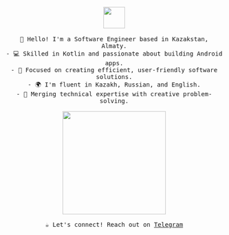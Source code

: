 <p align="center">
  <img src="https://user-images.githubusercontent.com/5679180/79618120-0daffb80-80be-11ea-819e-d2b0fa904d07.gif" width="50px">
  <br><br>
  <samp>
    👋 Hello! I'm a Software Engineer based in Kazakstan, Almaty.<br>
    - 💻 Skilled in Kotlin and passionate about building Android apps.<br>
    - 🌟 Focused on creating efficient, user-friendly software solutions.<br>
    - 🌍 I'm fluent in Kazakh, Russian, and English.<br>
    - 🎨 Merging technical expertise with creative problem-solving.<br><br>
    <img src="https://i.imgur.com/kdKhgx6.gif" width="240px" align="center"><br><br>
    ☕️ Let's connect! Reach out on <a href="https://telegram.me/or_abylaikhan">Telegram</a>
  </samp>
</p>
